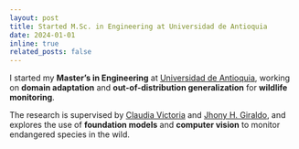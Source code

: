 ```yaml
---
layout: post
title: Started M.Sc. in Engineering at Universidad de Antioquia
date: 2024-01-01
inline: true
related_posts: false
---
```


I started my **Master’s in Engineering** at [Universidad de Antioquia](https://udea.edu.co), working on **domain adaptation** and **out-of-distribution generalization** for **wildlife monitoring**.

The research is supervised by [Claudia Victoria](https://scholar.google.com/citations?hl=es&user=YIjG09oAAAAJ&view_op=list_works&sortby=pubdate) and [Jhony H. Giraldo](https://jhonygiraldo.github.io/), and explores the use of **foundation models** and **computer vision** to monitor endangered species in the wild.


